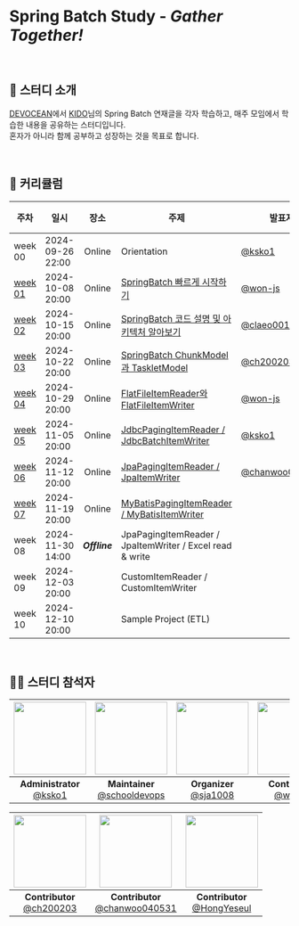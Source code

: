 # Spring Batch Study - *Gather Together!*


<br/>

## 📝 스터디 소개
[DEVOCEAN](https://devocean.sk.com/)에서 [KIDO](https://devocean.sk.com/experts/view.do?ID=kido&boardType=&page=)님의 Spring Batch 연재글을 각자 학습하고, 매주 모임에서 학습한 내용을 공유하는 스터디입니다.<br/>
혼자가 아니라 함께 공부하고 성장하는 것을 목표로 합니다.

<br/>

## 📅 커리큘럼
| 주차                | 일시 |      장소       | 주제                                                                                                       | 발표자                                           | 정리자                                | 완료 |
|-------------------|---|:-------------:|----------------------------------------------------------------------------------------------------------|-----------------------------------------------|------------------------------------|:--:|
| week 00           | 2024-09-26 22:00 |    Online     | Orientation                                                                                              | [@ksko1](https://github.com/ksko1)            | [@ksko1](https://github.com/ksko1) | ✔  |
| [week 01](week01) | 2024-10-08 20:00 |    Online     | [SpringBatch 빠르게 시작하기](https://devocean.sk.com/blog/techBoardDetail.do?ID=166164)                        | [@won-js](https://github.com/won-js)          | [@ksko1](https://github.com/ksko1) | ✔  |
| [week 02](week02) | 2024-10-15 20:00|    Online     | [SpringBatch 코드 설명 및 아키텍처 알아보기](https://devocean.sk.com/blog/techBoardDetail.do?ID=166690)               | [@claeo001](https://github.com/claeo001)      | [@ksko1](https://github.com/ksko1) | ✔  |
| [week 03](week03) | 2024-10-22 20:00 |    Online     | [SpringBatch ChunkModel과 TaskletModel](https://devocean.sk.com/blog/techBoardDetail.do?ID=166694)        | [@ch200203](https://github.com/ch200203)      | [@ksko1](https://github.com/ksko1) | ✔  |
| [week 04](week04) | 2024-10-29 20:00 |    Online     | [FlatFileItemReader와 FlatFileItemWriter](https://devocean.sk.com/blog/techBoardDetail.do?ID=166828)      | [@won-js](https://github.com/won-js)          | [@ksko1](https://github.com/ksko1) | ✔  |
| [week 05](week05) | 2024-11-05 20:00 |    Online     | [JdbcPagingItemReader / JdbcBatchItemWriter](https://devocean.sk.com/blog/techBoardDetail.do?ID=166867)  | [@ksko1](https://github.com/ksko1)            | [@ksko1](https://github.com/ksko1) | ✔  |
| [week 06](week06) | 2024-11-12 20:00 |    Online     | [JpaPagingItemReader / JpaItemWriter](https://devocean.sk.com/blog/techBoardDetail.do?ID=166902)         | [@chanwoo040531](https://github.com/chanwoo040531) | [@HongYeseul](https://github.com/HongYeseul)| ✔  |
| [week 07](week07) | 2024-11-19 20:00 |    Online     | [MyBatisPagingItemReader / MyBatisItemWriter](https://devocean.sk.com/blog/techBoardDetail.do?ID=166932) |                                               |                                    |    |
| week 08           | 2024-11-30 14:00 | ***Offline*** | JpaPagingItemReader / JpaItemWriter / Excel read & write                                                 |                                               |                                    |    |
| week 09           | 2024-12-03 20:00 |               | CustomItemReader / CustomItemWriter                                                                      |                                               |                                    |    |
| week 10           | 2024-12-10 20:00 |               | Sample Project (ETL)                                                                                     |                                               |                                    |    |

<br/>

## 👩‍💻 스터디 참석자
| <img src="https://avatars.githubusercontent.com/u/18614482?v=4" width="130" height="130"/> | <img src="https://avatars.githubusercontent.com/u/66154381?v=4" width="130" height="130"/> | <img src="https://avatars.githubusercontent.com/u/45647541?v=4" width="130" height="130"/> | <img src="https://avatars.githubusercontent.com/u/68256369?v=4" width="130" height="130"/> | <img src="https://avatars.githubusercontent.com/u/88322812?v=4" width="130" height="130"/> | 
|:---:|:---:|:---:|:---:|:---:|
| **Administrator** <br/> [@ksko1](https://github.com/ksko1) | **Maintainer** <br/> [@schooldevops](https://github.com/schooldevops) | **Organizer** <br/> [@sja1008](https://github.com/sja1008) | **Contributor** <br/> [@won-js](https://github.com/won-js) | **Contributor** <br/> [@claeo001](https://github.com/claeo001) |

| <img src="https://avatars.githubusercontent.com/u/58754885?v=4" width="130" height="130"/> | <img src="https://avatars.githubusercontent.com/u/114650607?v=4" width="130" height="130"/> |  <img src="https://avatars.githubusercontent.com/u/50395809?v=4" width="130" height="130"/> |
|:---:|:---:|:---:|
| **Contributor** <br/> [@ch200203](https://github.com/ch200203) | **Contributor** <br/> [@chanwoo040531](https://github.com/chanwoo040531) |  **Contributor** <br/> [@HongYeseul](https://github.com/HongYeseul) |
